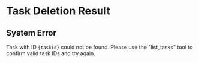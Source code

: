 # Task Deletion Result

## System Error

Task with ID `{taskId}` could not be found. Please use the "list_tasks" tool to confirm valid task IDs and try again.

